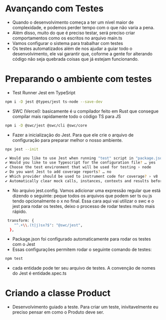# Avançando com Testes

- Quando o desenvolvimento começa a ter um nível maior de complexidade, e podemos perder tempo com o que não varia a pena.
- Além disso, muito do que é preciso testar, será preciso criar comportamentos como os escritos no arquivo main.ts
- Vamos configurar o sistema para trabalhar com testes
- Os testes automatizados além de nos ajudar a guiar todo o desenvolvimento, ele vai garantir que, coforme a gente for alterando código não seja quebrada coisas que já estejam funcionando.

# Preparando o ambiente com  testes

 - Test Runner Jest em TypeSript
 ```bash
npm i -D jest @types/jest ts-node --save-dev
 ```

- SWC (Vercel): basicamente é u compilador feito em Rust que consegue compilar mais rapidamente todo o código TS para JS
 ```bash
npm i -D @swc/jest @swc/cli @swc/core
 ```

 - Fazer a inicialização do Jest. Para que ele crie o arquivo de configuração para preparar melhor o nosso ambiente.
  ```bash
npx jest --init
 ```

 ```bash
✔ Would you like to use Jest when running "test" script in "package.json"? … yes
✔ Would you like to use Typescript for the configuration file? … yes
✔ Choose the test environment that will be used for testing › node
✔ Do you want Jest to add coverage reports? … no
✔ Which provider should be used to instrument code for coverage? › v8
✔ Automatically clear mock calls, instances, contexts and results before every test? … yes
 ```

 - No arquivo jest.config. Vamos adicionar uma expressão regular que está dizendo o seguinte: peque todos os arquivos que podem ser ts ou js tendo opcionalmente o x no final. Essa cara aqui vai utilizar o swc e o jest para rodar os testes, deixo o processo de rodar testes muito mais rápido.
```bash
 transform: {
    "^.+\\.(t|j)sx?$": "@swc/jest",
  },
 ```
 - Package.json foi configurado automaticamente para rodar os testes com o Jest
 - Essas configurações permitem rodar o seguinte comando de testes:
 ```bash
npm test
 ```
 - cada entidade pode ter seu arquivo de testes. A convenção de nomes do Jest é entidade.spec.ts

 # Criando a classe Product
 - Desenvolvimento guiado a teste. Para criar um teste, inivitavelmente eu preciso pensar em como o Produto deve ser. 
 